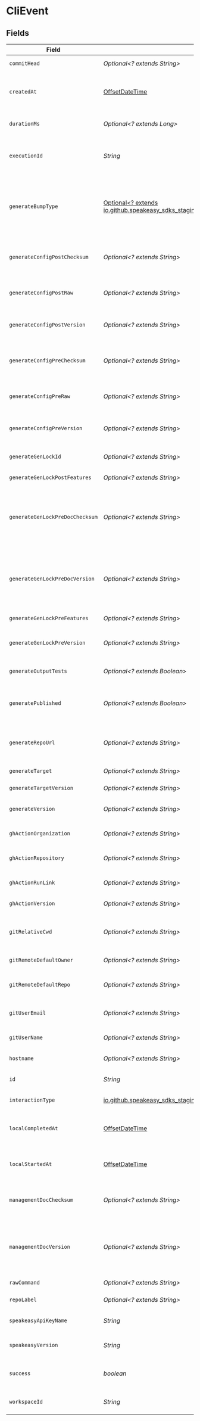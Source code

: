 # CliEvent


## Fields

| Field                                                                                                                                        | Type                                                                                                                                         | Required                                                                                                                                     | Description                                                                                                                                  |
| -------------------------------------------------------------------------------------------------------------------------------------------- | -------------------------------------------------------------------------------------------------------------------------------------------- | -------------------------------------------------------------------------------------------------------------------------------------------- | -------------------------------------------------------------------------------------------------------------------------------------------- |
| `commitHead`                                                                                                                                 | *Optional<? extends String>*                                                                                                                 | :heavy_minus_sign:                                                                                                                           | Remote commit ID.                                                                                                                            |
| `createdAt`                                                                                                                                  | [OffsetDateTime](https://docs.oracle.com/javase/8/docs/api/java/time/OffsetDateTime.html)                                                    | :heavy_check_mark:                                                                                                                           | Timestamp when the event was created in the database.                                                                                        |
| `durationMs`                                                                                                                                 | *Optional<? extends Long>*                                                                                                                   | :heavy_minus_sign:                                                                                                                           | Duration of the event in milliseconds.                                                                                                       |
| `executionId`                                                                                                                                | *String*                                                                                                                                     | :heavy_check_mark:                                                                                                                           | Unique identifier for each execution of the CLI.                                                                                             |
| `generateBumpType`                                                                                                                           | [Optional<? extends io.github.speakeasy_sdks_staging.javaclientsdk.models.shared.GenerateBumpType>](../../models/shared/GenerateBumpType.md) | :heavy_minus_sign:                                                                                                                           | Bump type of the lock file (calculated semver delta, or a custom change (manual release))                                                    |
| `generateConfigPostChecksum`                                                                                                                 | *Optional<? extends String>*                                                                                                                 | :heavy_minus_sign:                                                                                                                           | Checksum of the configuration file (post generation)                                                                                         |
| `generateConfigPostRaw`                                                                                                                      | *Optional<? extends String>*                                                                                                                 | :heavy_minus_sign:                                                                                                                           | Rendered configuration file (post generation)                                                                                                |
| `generateConfigPostVersion`                                                                                                                  | *Optional<? extends String>*                                                                                                                 | :heavy_minus_sign:                                                                                                                           | Version of the generated target (post generation)                                                                                            |
| `generateConfigPreChecksum`                                                                                                                  | *Optional<? extends String>*                                                                                                                 | :heavy_minus_sign:                                                                                                                           | Checksum of the configuration file (prior to generation)                                                                                     |
| `generateConfigPreRaw`                                                                                                                       | *Optional<? extends String>*                                                                                                                 | :heavy_minus_sign:                                                                                                                           | Rendered configuration file (prior to generation)                                                                                            |
| `generateConfigPreVersion`                                                                                                                   | *Optional<? extends String>*                                                                                                                 | :heavy_minus_sign:                                                                                                                           | Version of the generated target (prior to generation)                                                                                        |
| `generateGenLockId`                                                                                                                          | *Optional<? extends String>*                                                                                                                 | :heavy_minus_sign:                                                                                                                           | gen.lock ID (expected to be a uuid).                                                                                                         |
| `generateGenLockPostFeatures`                                                                                                                | *Optional<? extends String>*                                                                                                                 | :heavy_minus_sign:                                                                                                                           | Features post generation                                                                                                                     |
| `generateGenLockPreDocChecksum`                                                                                                              | *Optional<? extends String>*                                                                                                                 | :heavy_minus_sign:                                                                                                                           | Checksum of the Previous Rendered OpenAPI document (prior to generation, via gen lock)                                                       |
| `generateGenLockPreDocVersion`                                                                                                               | *Optional<? extends String>*                                                                                                                 | :heavy_minus_sign:                                                                                                                           | info.Version of the Previous Rendered OpenAPI document (prior to generation, via gen lock)                                                   |
| `generateGenLockPreFeatures`                                                                                                                 | *Optional<? extends String>*                                                                                                                 | :heavy_minus_sign:                                                                                                                           | Features prior to generation                                                                                                                 |
| `generateGenLockPreVersion`                                                                                                                  | *Optional<? extends String>*                                                                                                                 | :heavy_minus_sign:                                                                                                                           | Artifact version for the Previous Generation                                                                                                 |
| `generateOutputTests`                                                                                                                        | *Optional<? extends Boolean>*                                                                                                                | :heavy_minus_sign:                                                                                                                           | Indicates whether tests were output.                                                                                                         |
| `generatePublished`                                                                                                                          | *Optional<? extends Boolean>*                                                                                                                | :heavy_minus_sign:                                                                                                                           | Indicates whether the target was considered published.                                                                                       |
| `generateRepoUrl`                                                                                                                            | *Optional<? extends String>*                                                                                                                 | :heavy_minus_sign:                                                                                                                           | Expected Repo URL, for use in documentation generation.                                                                                      |
| `generateTarget`                                                                                                                             | *Optional<? extends String>*                                                                                                                 | :heavy_minus_sign:                                                                                                                           | The target of the event.                                                                                                                     |
| `generateTargetVersion`                                                                                                                      | *Optional<? extends String>*                                                                                                                 | :heavy_minus_sign:                                                                                                                           | The version of the target.                                                                                                                   |
| `generateVersion`                                                                                                                            | *Optional<? extends String>*                                                                                                                 | :heavy_minus_sign:                                                                                                                           | Version of the generation logic used.                                                                                                        |
| `ghActionOrganization`                                                                                                                       | *Optional<? extends String>*                                                                                                                 | :heavy_minus_sign:                                                                                                                           | GitHub organization of the action.                                                                                                           |
| `ghActionRepository`                                                                                                                         | *Optional<? extends String>*                                                                                                                 | :heavy_minus_sign:                                                                                                                           | GitHub repository of the action.                                                                                                             |
| `ghActionRunLink`                                                                                                                            | *Optional<? extends String>*                                                                                                                 | :heavy_minus_sign:                                                                                                                           | Link to the GitHub action run.                                                                                                               |
| `ghActionVersion`                                                                                                                            | *Optional<? extends String>*                                                                                                                 | :heavy_minus_sign:                                                                                                                           | Version of the GitHub action.                                                                                                                |
| `gitRelativeCwd`                                                                                                                             | *Optional<? extends String>*                                                                                                                 | :heavy_minus_sign:                                                                                                                           | Current working directory relative to the git root.                                                                                          |
| `gitRemoteDefaultOwner`                                                                                                                      | *Optional<? extends String>*                                                                                                                 | :heavy_minus_sign:                                                                                                                           | Default owner for git remote.                                                                                                                |
| `gitRemoteDefaultRepo`                                                                                                                       | *Optional<? extends String>*                                                                                                                 | :heavy_minus_sign:                                                                                                                           | Default repository name for git remote.                                                                                                      |
| `gitUserEmail`                                                                                                                               | *Optional<? extends String>*                                                                                                                 | :heavy_minus_sign:                                                                                                                           | User email from git configuration.                                                                                                           |
| `gitUserName`                                                                                                                                | *Optional<? extends String>*                                                                                                                 | :heavy_minus_sign:                                                                                                                           | User name from git configuration.                                                                                                            |
| `hostname`                                                                                                                                   | *Optional<? extends String>*                                                                                                                 | :heavy_minus_sign:                                                                                                                           | Remote hostname.                                                                                                                             |
| `id`                                                                                                                                         | *String*                                                                                                                                     | :heavy_check_mark:                                                                                                                           | Unique identifier for each event.                                                                                                            |
| `interactionType`                                                                                                                            | [io.github.speakeasy_sdks_staging.javaclientsdk.models.shared.InteractionType](../../models/shared/InteractionType.md)                       | :heavy_check_mark:                                                                                                                           | Type of interaction.                                                                                                                         |
| `localCompletedAt`                                                                                                                           | [OffsetDateTime](https://docs.oracle.com/javase/8/docs/api/java/time/OffsetDateTime.html)                                                    | :heavy_minus_sign:                                                                                                                           | Timestamp when the event completed, in local time.                                                                                           |
| `localStartedAt`                                                                                                                             | [OffsetDateTime](https://docs.oracle.com/javase/8/docs/api/java/time/OffsetDateTime.html)                                                    | :heavy_check_mark:                                                                                                                           | Timestamp when the event started, in local time.                                                                                             |
| `managementDocChecksum`                                                                                                                      | *Optional<? extends String>*                                                                                                                 | :heavy_minus_sign:                                                                                                                           | Checksum of the currently Rendered OpenAPI document.                                                                                         |
| `managementDocVersion`                                                                                                                       | *Optional<? extends String>*                                                                                                                 | :heavy_minus_sign:                                                                                                                           | Version taken from info.version field of the Rendered OpenAPI document.                                                                      |
| `rawCommand`                                                                                                                                 | *Optional<? extends String>*                                                                                                                 | :heavy_minus_sign:                                                                                                                           | Full CLI command.                                                                                                                            |
| `repoLabel`                                                                                                                                  | *Optional<? extends String>*                                                                                                                 | :heavy_minus_sign:                                                                                                                           | Label of the git repository.                                                                                                                 |
| `speakeasyApiKeyName`                                                                                                                        | *String*                                                                                                                                     | :heavy_check_mark:                                                                                                                           | Identifier of the Speakeasy API key.                                                                                                         |
| `speakeasyVersion`                                                                                                                           | *String*                                                                                                                                     | :heavy_check_mark:                                                                                                                           | Version of the Speakeasy CLI.                                                                                                                |
| `success`                                                                                                                                    | *boolean*                                                                                                                                    | :heavy_check_mark:                                                                                                                           | Indicates whether the event was successful.                                                                                                  |
| `workspaceId`                                                                                                                                | *String*                                                                                                                                     | :heavy_check_mark:                                                                                                                           | Identifier of the workspace.                                                                                                                 |